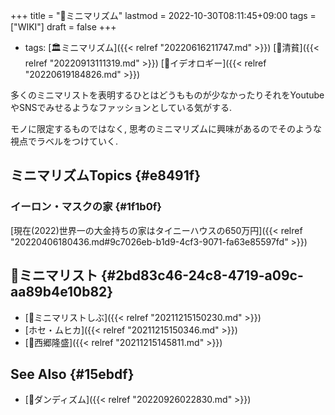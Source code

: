 +++
title = "📝ミニマリズム"
lastmod = 2022-10-30T08:11:45+09:00
tags = ["WIKI"]
draft = false
+++

-   tags: [🏛ミニマリズム]({{< relref "20220616211747.md" >}}) [🔖清貧]({{< relref "20220913111319.md" >}}) [🔖イデオロギー]({{< relref "20220619184826.md" >}})

多くのミニマリストを表明するひとはどうもものが少なかったりそれをYoutubeやSNSでみせるようなファッションとしている気がする.

モノに限定するものではなく, 思考のミニマリズムに興味があるのでそのような視点でラベルをつけていく.


## ミニマリズムTopics {#e8491f}


### イーロン・マスクの家 {#1f1b0f}

[現在(2022)世界一の大金持ちの家はタイニーハウスの650万円]({{< relref "20220406180436.md#9c7026eb-b1d9-4cf3-9071-fa63e85597fd" >}})


## 🔖ミニマリスト {#2bd83c46-24c8-4719-a09c-aa89b4e10b82}

-   [👨ミニマリストしぶ]({{< relref "20211215150230.md" >}})
-   [ホセ・ムヒカ]({{< relref "20211215150346.md" >}})
-   [📝西郷隆盛]({{< relref "20211215145811.md" >}})


## See Also {#15ebdf}

-   [📝ダンディズム]({{< relref "20220926022830.md" >}})
